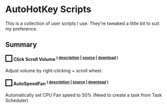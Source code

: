 
AutoHotKey Scripts
============

This is a collection of user scripts I use. They're tweaked a little bit to suit my preference.


## Summary

#### <img src="https://raw.githubusercontent.com/AzimsTech/MyAhkList/master/icons/Icon_92.ico.png" width="16px" height="16px" border="3"> Click Scroll Volume <sup>( [description](https://github.com/AzimsTech/MyAhkList/blob/master/description/ClickScrollVolume.md) | [source](https://github.com/AzimsTech/MyAhkList/blob/master/ClickScrollVolume.ahk) | [download](https://github.com/AzimsTech/MyAhkList/releases/download/v1/ClickScrollVolume.exe) )</sup>

Adjust volume by right-clicking + scroll wheel. 

#### <img src="https://raw.githubusercontent.com/AzimsTech/MyAhkList/master/icons/AutoSpeedFan-icon.png" width="16px" height="16px" border="3"> AutoSpeedFan <sup>( [description](https://github.com/AzimsTech/MyAhkList/blob/master/description/AutoSpeedFan.md) | [source](https://github.com/AzimsTech/MyAhkList/blob/master/AutoSpeedFan.ahk) | [download](https://github.com/AzimsTech/MyAhkList/releases/download/v2/ClickScrollVolume.exe) )</sup>

Automatically set CPU Fan speed to 50% (Need to create a task from Task Scheduler)

